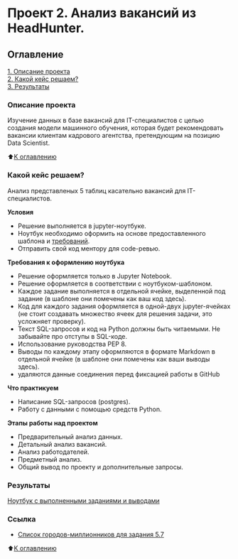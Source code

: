 # Проект 2. Анализ вакансий из HeadHunter.

 ## Оглавление  
 [1. Описание проекта](https://github.com/Aemikh/ae_data_science/tree/main/Project_2/README.md/#Описание-проекта)  
 [2. Какой кейс решаем?](https://github.com/Aemikh/ae_data_science/tree/main/Project_2/README.md/#Какой-кейс-решаем?)  
 [3. Результаты](https://github.com/Aemikh/ae_data_science/tree/main/Project_2/README.md/#Результаты)    


 ### Описание проекта    
 Изучение данных в базе вакансий для IT-специалистов с целью создания модели машинного обучения, которая будет рекомендовать вакансии клиентам кадрового агентства, претендующим на позицию Data Scientist. 

 :arrow_up:[K оглавлению](https://github.com/Aemikh/ae_data_science/tree/main/Project_2/README.md/#Оглавление)


 ### Какой кейс решаем?    
  Анализ представленых 5 таблиц касательно вакансий для IT-специалистов.

 **Условия**  
 - Решение выполняется в jupyter-ноутбуке.
 - Ноутбук необходимо оформить на основе предоставленного шаблона и [требований](https://github.com/Aemikh/ae_data_science/tree/main/Project_2/README.md/#Требования-к-оформлению-ноутбука).
 - Отправить свой код ментору для code-ревью. 

 **Требования к оформлению ноутбука**     
 - Решение оформляется только в Jupyter Notebook.
 - Решение оформляется в соответствии с ноутбуком-шаблоном.
 - Каждое задание выполняется в отдельной ячейке, выделенной под задание (в шаблоне они помечены как ваш код здесь).
 - Код для каждого задания оформляется в одной-двух jupyter-ячейках (не стоит создавать множество ячеек для решения задачи, это усложняет проверку).
 - Текст SQL-запросов и код на Python должны быть читаемыми. Не забывайте про отступы в SQL-коде.
 - Использование руководства PEP 8.
 - Выводы по каждому этапу оформляются в формате Markdown в отдельной ячейке (в шаблоне они помечены как ваши выводы здесь).
 - удаляются данные соединения перед фиксацией работы в GitHub 


 **Что практикуем**     
 - Написание SQL-запросов (postgres).
 - Работу с данными с помощью средств Python.

 **Этапы работы над проектом**
 - Предварительный анализ данных.
 - Детальный анализ вакансий.
 - Анализ работодателей.
 - Предметный анализ.
 - Общий вывод по проекту и дополнительные запросы. 

 
 ### Результаты  
 [Ноутбук с выполненными заданиями и выводами](https://github.com/Aemikh/ae_data_science/blob/main/Project_1/Project_2_AE.ipynb)

 ### Ссылка

 - [Список городов-миллионников для задания 5.7](https://ru.wikipedia.org/wiki/Города-миллионеры_России)

 :arrow_up:[K оглавлению](https://github.com/Aemikh/ae_data_science/tree/main/Project_2/README.md/#Оглавление)
